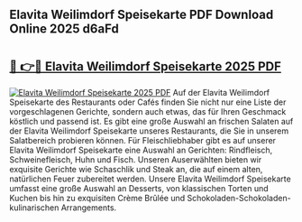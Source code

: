 ## Elavita Weilimdorf Speisekarte PDF Download Online 2025 d6aFd

# <h2><a href="http://gc7vvot.nevu.top/?p=Elavita+Weilimdorf+Speisekarte">🔗 👉🔴 Elavita Weilimdorf Speisekarte 2025 PDF</a></h2>

[![Elavita Weilimdorf Speisekarte 2025 PDF](https://i.imgur.com/dBaPXMq.png)](http://gc7vvot.nevu.top/?p=Elavita+Weilimdorf+Speisekarte)
Auf der Elavita Weilimdorf Speisekarte des Restaurants oder Cafés finden Sie nicht nur eine Liste der vorgeschlagenen Gerichte, sondern auch etwas, das für Ihren Geschmack köstlich und passend ist. Es gibt eine große Auswahl an frischen Salaten auf der Elavita Weilimdorf Speisekarte unseres Restaurants, die Sie in unserem Salatbereich probieren können. Für Fleischliebhaber gibt es auf unserer Elavita Weilimdorf Speisekarte eine Auswahl an Gerichten: Rindfleisch, Schweinefleisch, Huhn und Fisch. Unseren Auserwählten bieten wir exquisite Gerichte wie Schaschlik und Steak an, die auf einem alten, natürlichen Feuer zubereitet werden. Unsere Elavita Weilimdorf Speisekarte umfasst eine große Auswahl an Desserts, von klassischen Torten und Kuchen bis hin zu exquisiten Crème Brûlée und Schokoladen-Schokoladen-kulinarischen Arrangements.
